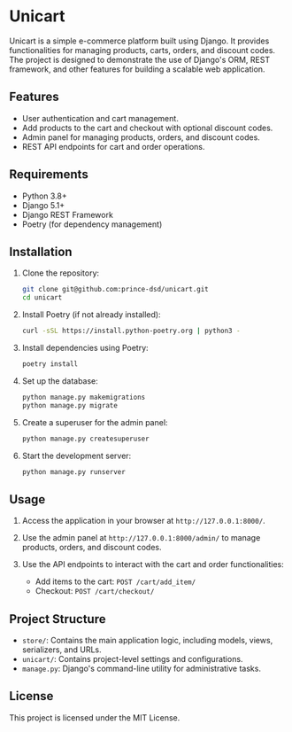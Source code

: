 # Unicart

Unicart is a simple e-commerce platform built using Django. It provides functionalities for managing products, carts, orders, and discount codes. The project is designed to demonstrate the use of Django's ORM, REST framework, and other features for building a scalable web application.

## Features

- User authentication and cart management.
- Add products to the cart and checkout with optional discount codes.
- Admin panel for managing products, orders, and discount codes.
- REST API endpoints for cart and order operations.

## Requirements

- Python 3.8+
- Django 5.1+
- Django REST Framework
- Poetry (for dependency management)

## Installation

1. Clone the repository:
    ```bash
    git clone git@github.com:prince-dsd/unicart.git
    cd unicart
    ```

2. Install Poetry (if not already installed):
    ```bash
    curl -sSL https://install.python-poetry.org | python3 -
    ```

3. Install dependencies using Poetry:
    ```bash
    poetry install
    ```

4. Set up the database:
    ```bash
    python manage.py makemigrations
    python manage.py migrate
    ```

5. Create a superuser for the admin panel:
    ```bash
    python manage.py createsuperuser
    ```

6. Start the development server:
    ```bash
    python manage.py runserver
    ```

## Usage

1. Access the application in your browser at `http://127.0.0.1:8000/`.

2. Use the admin panel at `http://127.0.0.1:8000/admin/` to manage products, orders, and discount codes.

3. Use the API endpoints to interact with the cart and order functionalities:
    - Add items to the cart: `POST /cart/add_item/`
    - Checkout: `POST /cart/checkout/`

## Project Structure

- `store/`: Contains the main application logic, including models, views, serializers, and URLs.
- `unicart/`: Contains project-level settings and configurations.
- `manage.py`: Django's command-line utility for administrative tasks.

## License

This project is licensed under the MIT License.